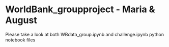 # WorldBank_groupproject - Maria & August
Please take a look at both WBdata_group.ipynb and challenge.ipynb python notebook files 
